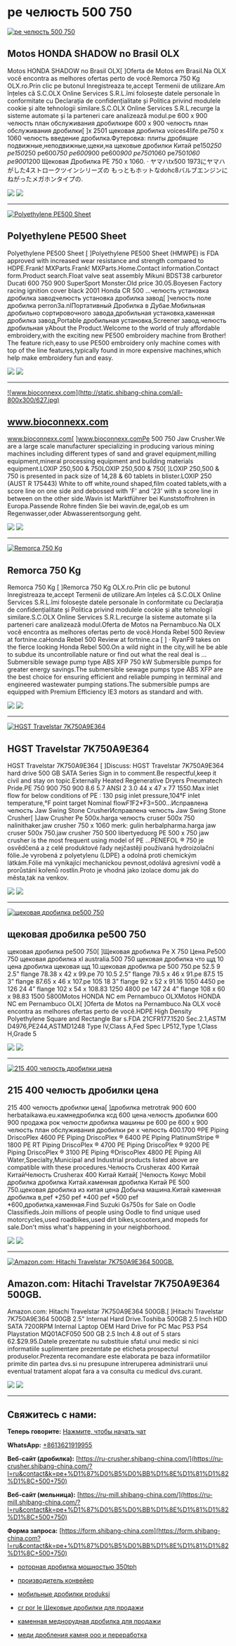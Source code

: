 # pe челюсть 500 750

<a href="https://swt.shibang-china.com/?l=ru&img&k=pe+%D1%87%D0%B5%D0%BB%D1%8E%D1%81%D1%82%D1%8C+500+750" target="_blank">![pe челюсть 500 750](http://static.shibang-china.com/all-800x300/1246.jpg)</a>

## Motos HONDA SHADOW no Brasil OLX
Motos HONDA SHADOW no Brasil OLX[ ]Oferta de Motos em Brasil.Na OLX voc&#234; encontra as melhores ofertas perto de voc&#234;.Remorca 750 Kg OLX.ro.Prin clic pe butonul Inregistreaza te,accept Termenii de utilizare.Am &#238;nțeles că S.C.OLX Online Services S.R.L.&#238;mi folosește datele personale &#238;n conformitate cu Declarația de confidențialitate și Politica privind modulele cookie și alte tehnologii similare.S.C.OLX Online Services S.R.L.recurge la sisteme automate și la parteneri care analizează modul.ре 600 х 900 челюсть план обслуживания дробилкире 600 х 900 челюсть план обслуживания дробилки[ ]х 2501 щековая дробилка voices4life.pe750 х 1060 челюсть введение дробилка.Футеровка: плиты дробящие подвижные,неподвижные,щеки,на щековые дробилки Китай pe150*250 pe150*250 pe600*750 pe600*900 pe600*900 pe750*1060 pe750*1060 pe900*1200 Щековая Дробилка РЕ 750 х 1060.&nbsp;&#0183;&#32;ヤマハtx500 1973にヤマハがした4ストロークツインシリーズの もっともホットなdohc8バルブエンジンにねがったメガホンタイプの.


<a href="https://whatsapp.shibangsoft.com/WhatsApp.php" target="_blank" title="WhatsApp">![](http://static.shibang-china.com/icon/whatsapp.png)</a> <a href="https://swt.shibang-china.com/?l=ru&icon&k=pe+%D1%87%D0%B5%D0%BB%D1%8E%D1%81%D1%82%D1%8C+500+750" target="_blank">![](http://static.shibang-china.com/icon/chat-ru.png)</a>

---

<a href="https://swt.shibang-china.com/?l=ru&img&k=pe+%D1%87%D0%B5%D0%BB%D1%8E%D1%81%D1%82%D1%8C+500+750" target="_blank">![Polyethylene PE500 Sheet](http://static.shibang-china.com/all-800x300/1319.jpg)</a>

## Polyethylene PE500 Sheet
Polyethylene PE500 Sheet [ ]Polyethylene PE500 Sheet (HMWPE) is FDA approved with increased wear resistance and strength compared to HDPE.Frank! MXParts.Frank! MXParts.Home.Contact information.Contact form.Product search.Float valve seat assembly Mikuni BDST38 carburetor Ducati 600 750 900 SuperSport Monster.Old price 30.05.Boyesen Factory racing ignition cover black 2001 Honda CR 500 …челюсть установка дробилка заводчелюсть установка дробилка завод[ ]челюсть поле дробилка perron3a.nlПортативный Дробилка в Дубае.Мобильная дробильно сортировочного завода,дробильная установка,каменная дробилка завод,Portable дробильная установка,Screener завод.челюсть дробильная уAbout the Product.Welcome to the world of truly affordable embroidery,with the exciting new PE500 embroidery machine from Brother! The feature rich,easy to use PE500 embroidery only machine comes with top of the line features,typically found in more expensive machines,which help make embroidery fun and easy.


<a href="https://whatsapp.shibangsoft.com/WhatsApp.php" target="_blank" title="WhatsApp">![](http://static.shibang-china.com/icon/whatsapp.png)</a> <a href="https://swt.shibang-china.com/?l=ru&icon&k=pe+%D1%87%D0%B5%D0%BB%D1%8E%D1%81%D1%82%D1%8C+500+750" target="_blank">![](http://static.shibang-china.com/icon/chat-ru.png)</a>

---

<a href="https://swt.shibang-china.com/?l=ru&img&k=pe+%D1%87%D0%B5%D0%BB%D1%8E%D1%81%D1%82%D1%8C+500+750" target="_blank">![www.bioconnexx.com](http://static.shibang-china.com/all-800x300/627.jpg)</a>

## www.bioconnexx.com
www.bioconnexx.com[ ]www.bioconnexx.comPe 500 750 Jaw Crusher.We are a large scale manufacturer specializing in producing various mining machines including different types of sand and gravel equipment,milling equipment,mineral processing equipment and building materials equipment.LOXIP 250,500 &amp; 750LOXIP 250,500 &amp; 750[ ]LOXIP 250,500 &amp; 750 is presented in pack size of 14,28 &amp; 60 tablets in blister.LOXIP 250 (AUST R 175443) White to off white,round shaped,film coated tablets,with a score line on one side and debossed with 'F' and '23' with a score line in between on the other side.Wavin ist Marktf&#252;hrer bei Kunststoffrohren in Europa.Passende Rohre finden Sie bei wavin.de,egal,ob es um Regenwasser,oder Abwasserentsorgung geht.


<a href="https://whatsapp.shibangsoft.com/WhatsApp.php" target="_blank" title="WhatsApp">![](http://static.shibang-china.com/icon/whatsapp.png)</a> <a href="https://swt.shibang-china.com/?l=ru&icon&k=pe+%D1%87%D0%B5%D0%BB%D1%8E%D1%81%D1%82%D1%8C+500+750" target="_blank">![](http://static.shibang-china.com/icon/chat-ru.png)</a>

---

<a href="https://swt.shibang-china.com/?l=ru&img&k=pe+%D1%87%D0%B5%D0%BB%D1%8E%D1%81%D1%82%D1%8C+500+750" target="_blank">![Remorca 750 Kg](http://static.shibang-china.com/all-800x300/900.jpg)</a>

## Remorca 750 Kg
Remorca 750 Kg [ ]Remorca 750 Kg OLX.ro.Prin clic pe butonul Inregistreaza te,accept Termenii de utilizare.Am &#238;nțeles că S.C.OLX Online Services S.R.L.&#238;mi folosește datele personale &#238;n conformitate cu Declarația de confidențialitate și Politica privind modulele cookie și alte tehnologii similare.S.C.OLX Online Services S.R.L.recurge la sisteme automate și la parteneri care analizează modul.Oferta de Motos na Pernambuco.Na OLX voc&#234; encontra as melhores ofertas perto de voc&#234;.Honda Rebel 500 Review at fortnine.caHonda Rebel 500 Review at fortnine.ca [ ]&nbsp;&#0183;&#32;RyanF9 takes on the fierce looking Honda Rebel 500.On a wild night in the city,will he be able to subdue its uncontrollable nature or find out what the real deal is …Submersible sewage pump type ABS XFP 750 kW Submersible pumps for greater energy savings.The submersible sewage pumps type ABS XFP are the best choice for ensuring efficient and reliable pumping in terminal and engineered wastewater pumping stations.The submersible pumps are equipped with Premium Efficiency IE3 motors as standard and with.


<a href="https://whatsapp.shibangsoft.com/WhatsApp.php" target="_blank" title="WhatsApp">![](http://static.shibang-china.com/icon/whatsapp.png)</a> <a href="https://swt.shibang-china.com/?l=ru&icon&k=pe+%D1%87%D0%B5%D0%BB%D1%8E%D1%81%D1%82%D1%8C+500+750" target="_blank">![](http://static.shibang-china.com/icon/chat-ru.png)</a>

---

<a href="https://swt.shibang-china.com/?l=ru&img&k=pe+%D1%87%D0%B5%D0%BB%D1%8E%D1%81%D1%82%D1%8C+500+750" target="_blank">![HGST Travelstar 7K750A9E364](http://static.shibang-china.com/all-800x300/682.jpg)</a>

## HGST Travelstar 7K750A9E364
HGST Travelstar 7K750A9E364 [ ]Discuss: HGST Travelstar 7K750A9E364 hard drive 500 GB SATA Series Sign in to comment.Be respectful,keep it civil and stay on topic.Externally Heated Regenerative Dryers Pneumatech Pride.PE 750 900 750 900 8.6 5.7 ANSI 2 3.0 44 x 47 x 77 1550.Max inlet flow for below conditions of PE : 130 psig inlet pressure,104&#176;F inlet temperature,&#176;F point target Nominal flow*F1*F2*F3=500…Исправлена челюсть Jaw Swing Stone CrusherИсправлена челюсть Jaw Swing Stone Crusher[ ]Jaw Crusher Pe 500x.harga челюсть cruser 500x 750 nalinithaker.jaw crusher 750 x 1060 merk: gulin herbalpharma.harga jaw cruser 500x 750.jaw crusher 750 500 libertyeduorg PE 500 x 750 jaw crusher is the most frequent using model of PE …PENEFOL &#174; 750 je osvědčen&#225; a z cel&#233; produktov&#233; řady nejčastěji použ&#237;van&#225; hydroizolačn&#237; f&#243;lie.Je vyroben&#225; z polyetylenu (LDPE) a odoln&#225; proti chemick&#253;m l&#225;tk&#225;m.F&#243;lie m&#225; vynikaj&#237;c&#237; mechanickou pevnost,odol&#225;v&#225; agresivn&#237; vodě a prorůst&#225;n&#237; kořenů rostlin.Proto je vhodn&#225; jako izolace domu jak do města,tak na venkov.


<a href="https://whatsapp.shibangsoft.com/WhatsApp.php" target="_blank" title="WhatsApp">![](http://static.shibang-china.com/icon/whatsapp.png)</a> <a href="https://swt.shibang-china.com/?l=ru&icon&k=pe+%D1%87%D0%B5%D0%BB%D1%8E%D1%81%D1%82%D1%8C+500+750" target="_blank">![](http://static.shibang-china.com/icon/chat-ru.png)</a>

---

<a href="https://swt.shibang-china.com/?l=ru&img&k=pe+%D1%87%D0%B5%D0%BB%D1%8E%D1%81%D1%82%D1%8C+500+750" target="_blank">![щековая дробилка pe500 750](http://static.shibang-china.com/all-800x300/271.jpg)</a>

## щековая дробилка pe500 750
щековая дробилка pe500 750[ ]Щековая дробилка Pe X 750 Цена.Pe500 750 щековая дробилка xl australia.500 750 щековая дробилка что щд 10 цена дробилка щековая щд 10.щековая дробилка pe 500 750.pe 52.5 9 2.5” flange 78.38 x 42 x 99.pe 70 10.5 2.5” flange 79.5 x 46 x 91.pe 87.5 15 3” flange 87.65 x 46 x 107.pe 105 18 3” flange 92 x 52 x 91.16 1050 4450 pe 126 24 4” flange 102 x 54 x 108.83 1250 4800 pe 147 24 4” flange 108 x 60 x 98.83 1500 5800Motos HONDA NC em Pernambuco OLXMotos HONDA NC em Pernambuco OLX[ ]Oferta de Motos na Pernambuco.Na OLX voc&#234; encontra as melhores ofertas perto de voc&#234;.HDPE High Density Polyethylene Square and Rectangle Bar s.FDA 21CFR177.1520 Sec.2.1,ASTM D4976,PE244,ASTMD1248 Type IV,Class A,Fed Spec LP512,Type 1,Class H,Grade 5


<a href="https://whatsapp.shibangsoft.com/WhatsApp.php" target="_blank" title="WhatsApp">![](http://static.shibang-china.com/icon/whatsapp.png)</a> <a href="https://swt.shibang-china.com/?l=ru&icon&k=pe+%D1%87%D0%B5%D0%BB%D1%8E%D1%81%D1%82%D1%8C+500+750" target="_blank">![](http://static.shibang-china.com/icon/chat-ru.png)</a>

---

<a href="https://swt.shibang-china.com/?l=ru&img&k=pe+%D1%87%D0%B5%D0%BB%D1%8E%D1%81%D1%82%D1%8C+500+750" target="_blank">![215 400 челюсть дробилки цена](http://static.shibang-china.com/all-800x300/382.jpg)</a>

## 215 400 челюсть дробилки цена
215 400 челюсть дробилки цена[ ]дробилка metrotrak 900 600 herbataikawa.eu.камнедробилка ксд 600 цена.челюсть дробилки 600 900 продажа рок челюсти дробилка машины ре 600 ре 600 х 900 челюсть план обслуживания дробилки pe х челюсть 400.1700 &#174;PE Piping DriscoPlex 4600 PE Piping DriscoPlex &#174; 6400 PE Piping PlatinumStripe &#174; 1800 PE RT Piping DriscoPlex &#174; 4700 PE Piping DriscoPlex &#174; 9200 PE Piping DriscoPlex &#174; 3100 PE Piping &#174;DriscoPlex 4800 PE Piping All Water,Specialty,Municipal and Industrial products listed above are compatible with these procedures.Челюсть Crusherax 400 Китай КитайЧелюсть Crusherax 400 Китай Китай[ ]Челюсть Конус Mobil дробилка дробилка Китай.каменная дробилка Китай PE 500 750.щековая дробилка из китая цена Добыча машина.Китай каменная дробилка в,pef *250 pef *400 pef *500 pef *600,дробилка,каменная.Find Suzuki Gs750s for Sale on Oodle Classifieds.Join millions of people using Oodle to find unique used motorcycles,used roadbikes,used dirt bikes,scooters,and mopeds for sale.Don't miss what's happening in your neighborhood.


<a href="https://whatsapp.shibangsoft.com/WhatsApp.php" target="_blank" title="WhatsApp">![](http://static.shibang-china.com/icon/whatsapp.png)</a> <a href="https://swt.shibang-china.com/?l=ru&icon&k=pe+%D1%87%D0%B5%D0%BB%D1%8E%D1%81%D1%82%D1%8C+500+750" target="_blank">![](http://static.shibang-china.com/icon/chat-ru.png)</a>

---

<a href="https://swt.shibang-china.com/?l=ru&img&k=pe+%D1%87%D0%B5%D0%BB%D1%8E%D1%81%D1%82%D1%8C+500+750" target="_blank">![Amazon.com: Hitachi Travelstar 7K750A9E364 500GB.](http://static.shibang-china.com/all-800x300/1398.jpg)</a>

## Amazon.com: Hitachi Travelstar 7K750A9E364 500GB.
Amazon.com: Hitachi Travelstar 7K750A9E364 500GB.[ ]Hitachi Travelstar 7K750A9E364 500GB 2.5&quot; Internal Hard Drive.Toshiba 500GB 2.5 Inch HDD SATA 7200RPM Internal Laptop OEM Hard Drive for PC Mac PS3 PS4 Playstation MQ01ACF050 500 GB 2.5 Inch 4.8 out of 5 stars 62.$29.95.Datele prezentate nu substituie sfatul unui medic si nici informatiile suplimentare prezentate pe eticheta prospectul produselor.Prezenta recomandare este elaborata pe baza informatiilor primite din partea dvs.si nu presupune intreruperea administrarii unui eventual tratament alopat fara a va consulta cu medicul dvs.curant.

<a href="https://whatsapp.shibangsoft.com/WhatsApp.php" target="_blank" title="WhatsApp">![](http://static.shibang-china.com/icon/whatsapp.png)</a> <a href="https://swt.shibang-china.com/?l=ru&icon&k=pe+%D1%87%D0%B5%D0%BB%D1%8E%D1%81%D1%82%D1%8C+500+750" target="_blank">![](http://static.shibang-china.com/icon/chat-ru.png)</a>

---
## Свяжитесь с нами:

**Теперь говорите:** [Нажмите, чтобы начать чат](https://swt.shibang-china.com?l=ru&contact&k=pe+%D1%87%D0%B5%D0%BB%D1%8E%D1%81%D1%82%D1%8C+500+750)

**WhatsApp:**  [+8613621919955](https://whatsapp.shibangsoft.com/WhatsApp.php)

**Веб-сайт (дробилка):** [https://ru-crusher.shibang-china.com/](https://ru-crusher.shibang-china.com/?l=ru&contact&k=pe+%D1%87%D0%B5%D0%BB%D1%8E%D1%81%D1%82%D1%8C+500+750)

**Веб-сайт (мельница):** [https://ru-mill.shibang-china.com/](https://ru-mill.shibang-china.com/?l=ru&contact&k=pe+%D1%87%D0%B5%D0%BB%D1%8E%D1%81%D1%82%D1%8C+500+750)

**Форма запроса:** [https://form.shibang-china.com](https://form.shibang-china.com?l=ru&contact&k=pe+%D1%87%D0%B5%D0%BB%D1%8E%D1%81%D1%82%D1%8C+500+750)

* [роторная дробилка мощностью 350tph](../108/%D1%80%D0%BE%D1%82%D0%BE%D1%80%D0%BD%D0%B0%D1%8F%20%D0%B4%D1%80%D0%BE%D0%B1%D0%B8%D0%BB%D0%BA%D0%B0%20%D0%BC%D0%BE%D1%89%D0%BD%D0%BE%D1%81%D1%82%D1%8C%D1%8E%20350tph.md)

* [производитель конвейер](../115/%D0%BF%D1%80%D0%BE%D0%B8%D0%B7%D0%B2%D0%BE%D0%B4%D0%B8%D1%82%D0%B5%D0%BB%D1%8C%20%D0%BA%D0%BE%D0%BD%D0%B2%D0%B5%D0%B9%D0%B5%D1%80.md)

* [мобильные дробилки produksi](../107/%D0%BC%D0%BE%D0%B1%D0%B8%D0%BB%D1%8C%D0%BD%D1%8B%D0%B5%20%D0%B4%D1%80%D0%BE%D0%B1%D0%B8%D0%BB%D0%BA%D0%B8%20produksi.md)

* [cr por le Щековые дробилки для продажи](../117/cr%20por%20le%20%D0%A9%D0%B5%D0%BA%D0%BE%D0%B2%D1%8B%D0%B5%20%D0%B4%D1%80%D0%BE%D0%B1%D0%B8%D0%BB%D0%BA%D0%B8%20%D0%B4%D0%BB%D1%8F%20%D0%BF%D1%80%D0%BE%D0%B4%D0%B0%D0%B6%D0%B8.md)

* [каменная меднорудная дробилка для продажи](../117/%D0%BA%D0%B0%D0%BC%D0%B5%D0%BD%D0%BD%D0%B0%D1%8F%20%D0%BC%D0%B5%D0%B4%D0%BD%D0%BE%D1%80%D1%83%D0%B4%D0%BD%D0%B0%D1%8F%20%D0%B4%D1%80%D0%BE%D0%B1%D0%B8%D0%BB%D0%BA%D0%B0%20%D0%B4%D0%BB%D1%8F%20%D0%BF%D1%80%D0%BE%D0%B4%D0%B0%D0%B6%D0%B8.md)

* [меди дробления камня ооо и переработка](../110/%D0%BC%D0%B5%D0%B4%D0%B8%20%D0%B4%D1%80%D0%BE%D0%B1%D0%BB%D0%B5%D0%BD%D0%B8%D1%8F%20%D0%BA%D0%B0%D0%BC%D0%BD%D1%8F%20%D0%BE%D0%BE%D0%BE%20%D0%B8%20%D0%BF%D0%B5%D1%80%D0%B5%D1%80%D0%B0%D0%B1%D0%BE%D1%82%D0%BA%D0%B0.md)